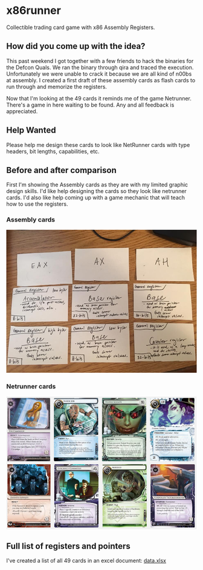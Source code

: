 # x86runner
Collectible trading card game with x86 Assembly Registers.

## How did you come up with the idea?
This past weekend I got together with a few friends to hack the binaries for the Defcon Quals. We ran the binary through qira and traced the execution. Unfortunately we were unable to crack it because we are all kind of n00bs at assembly. I created a first draft of these assembly cards as flash cards to run through and memorize the registers.

Now that I'm looking at the 49 cards it reminds me of the game Netrunner. There's a game in here waiting to be found. Any and all feedback is appreciated.

## Help Wanted
Please help me design these cards to look like NetRunner cards with type headers, bit lengths, capabilities, etc.

## Before and after comparison
First I'm showing the Assembly cards as they are with my limited graphic design skills. I'd like help designing the cards so they look like netrunner cards. I'd also like help coming up with a game mechanic that will teach how to use the registers.

### Assembly cards

![First draft of Assembly cards](https://github.com/davidkneely/x86runner/blob/master/images/assembly.png)

### Netrunner cards

![Netrunner cards](https://github.com/davidkneely/x86runner/blob/master/images/netrunner_cards.png)

## Full list of registers and pointers

I've created a list of all 49 cards in an excel document: [data.xlsx](https://github.com/davidkneely/x86runner/blob/master/spreadsheet/data.xlsx)
